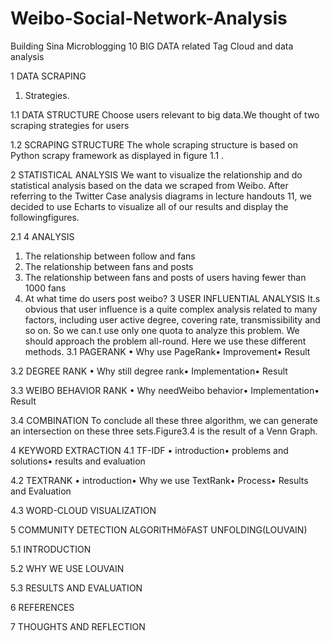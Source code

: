 # Weibo-Social-Network-Analysis
Building Sina Microblogging 10 BIG DATA related Tag Cloud and data analysis

1 DATA SCRAPING
1. Strategies.

1.1 DATA STRUCTURE
Choose users relevant to big data.We thought of two scraping strategies for users

1.2 SCRAPING STRUCTURE
The whole scraping structure is based on Python scrapy framework as displayed in figure 1.1 .

2 STATISTICAL ANALYSIS
We want to visualize the relationship and do statistical analysis based on the data we scraped from Weibo. After referring to the Twitter Case analysis diagrams in lecture handouts 11, we decided to use Echarts to visualize all of our results and display the followingfigures.

2.1 4 ANALYSIS
1. The relationship between follow and fans
2. The relationship between fans and posts
3. The relationship between fans and posts of users having fewer than 1000 fans
4. At what time do users post weibo?
3 USER INFLUENTIAL ANALYSIS
It.s obvious that user influence is a quite complex analysis related to many factors, including user active degree, covering rate,
transmissibility and so on. So we can.t use only one quota to analyze this problem. We should approach the problem all-round. Here we
use these different methods.
3.1 PAGERANK
• Why use PageRank• Improvement• Result

3.2 DEGREE RANK
• Why still degree rank• Implementation• Result

3.3 WEIBO BEHAVIOR RANK
• Why needWeibo behavior• Implementation• Result

3.4 COMBINATION
To conclude all these three algorithm, we can generate an intersection on these three sets.Figure3.4 is the result of a Venn Graph.

4 KEYWORD EXTRACTION
4.1 TF-IDF
• introduction• problems and solutions• results and evaluation

4.2 TEXTRANK
• introduction• Why we use TextRank• Process• Results and Evaluation

4.3 WORD-CLOUD VISUALIZATION

5 COMMUNITY DETECTION ALGORITHMõFAST UNFOLDING(LOUVAIN)

5.1 INTRODUCTION

5.2 WHY WE USE LOUVAIN

5.3 RESULTS AND EVALUATION

6 REFERENCES

7 THOUGHTS AND REFLECTION
